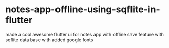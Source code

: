 # notes-app-offline-using-sqflite-in-flutter
made a cool awesome flutter ui for notes app with offline save feature with sqflite data base with added google fonts 
